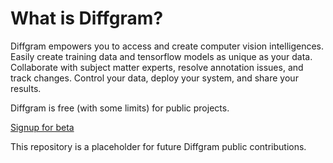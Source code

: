 
# What is Diffgram?

Diffgram empowers you to access and create computer vision intelligences. 
Easily create training data and tensorflow models as unique as your data. 
Collaborate with subject matter experts, resolve annotation issues, and track changes. 
Control your data, deploy your system, and share your results.

Diffgram is free (with some limits) for public projects.

[Signup for beta](https://diffgram.com/)

This repository is a placeholder for future Diffgram public contributions.